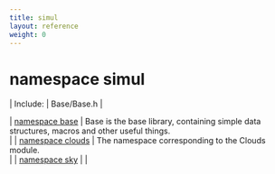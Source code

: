 ```yaml
---
title: simul
layout: reference
weight: 0
---
```

namespace simul
===

| Include: | Base/Base.h |



| [namespace base](simul/base) | Base is the base library, containing simple data structures, macros and other useful things.<br> |
| [namespace clouds](simul/clouds) | The namespace corresponding to the Clouds module.<br> |
| [namespace sky](simul/sky) |  |

